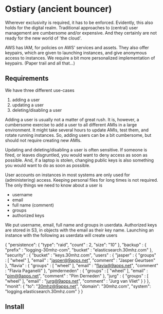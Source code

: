 # Ostiary (ancient bouncer)

Wherever exclusivity is required, it has to be enforced. Evidently, this also holds for the digital realm. Traditional approaches to (central) user management are cumbersome and/or expensive. And they certainly are not ready for the new world of 'the cloud'.

AWS has IAM, for policies on AWS' services and assets. They also offer keypairs, which are given to launching instances, and give anonymous access to instances. We require a bit more personalized implementation of keypairs. (Paper trail and all that...)

## Requirements

We have three different use-cases
1. adding a user
2. updating a user
3. deleting/disabling a user

Adding a user is usually not a matter of great rush. It is, however, a cumbersome exercise to add a user to all different AMIs in a large environment. It might take several hours to update AMIs, test them, and rotate running instances. So, adding users can be a bit cumbersome, but should not require creating new AMIs.

Updating and deleting/disabling a user is often sensitive. If someone is fired, or leaves disgruntled, you would want to deny access as soon as possible. And, if a laptop is stolen, changing public keys is also something you would want to do as soon as possible.

User accounts on instances in most systems are only used for (administering) access. Keeping personal files for long times is not required. The only things we need to know about a user is
* username
* email
* full name (comment)
* groups
* authorized keys

We put username, email, full name and groups in userdata. Authorized keys are stored in S3, in objects with the email as their key name. Launching an instance with the following as userdata will create users

  {
      "persistence": {
          "type": "raid",
          "count" : 2,
          "size": "10"
      },
      "backup" : {
          "prefix" : "logging-30mhz-com",
          "bucket" : "elasticsearch.30mhz.com"
      },
      "security" : {
          "bucket" : "keys.30mhz.com",
          "users" : {
              "jasper" : { "groups" : [ "wheel" ], "email" : "jasper@9apps.net", "comment" : "Jasper Geurtsen" },
              "flavia" : { "groups" : [ "wheel" ], "email" : "flavia@9apps.net", "comment" : "Flavia Paganelli" },
              "pimderneden" : { "groups" : [ "wheel" ], "email" : "pim@9apps.net", "comment" : "Pim Derneden" },
              "jurg" : { "groups" : [ "wheel" ], "email" : "jurg@9apps.net", "comment" : "Jurg van Vliet" }
          }
      },
      "monit": {
          "to": "30mhz@9apps.net",
          "domain": "30mhz.com",
          "system": "logging.elasticsearch.30mhz.com"
      }
  }

## Install

